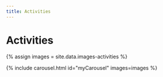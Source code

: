 ```yaml
---
title: Activities
---
```


# Activities

{% assign images = site.data.images-activities %}

{% include carousel.html id="myCarousel" images=images %}